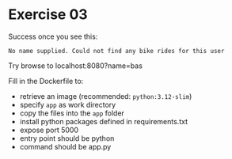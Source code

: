 # Exercise 03

Success once you see this:
```
No name supplied. Could not find any bike rides for this user
```

Try browse to localhost:8080?name=bas

Fill in the Dockerfile to:
- retrieve an image (recommended: `python:3.12-slim`)
- specify `app` as work directory
- copy the files into the `app` folder
- install python packages defined in requirements.txt
- expose port 5000
- entry point should be python
- command should be app.py